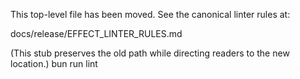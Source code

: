 <!-- Moved: canonical content is now at docs/release/EFFECT_LINTER_RULES.md -->

This top-level file has been moved. See the canonical linter rules at:

  docs/release/EFFECT_LINTER_RULES.md

(This stub preserves the old path while directing readers to the new location.)
bun run lint

